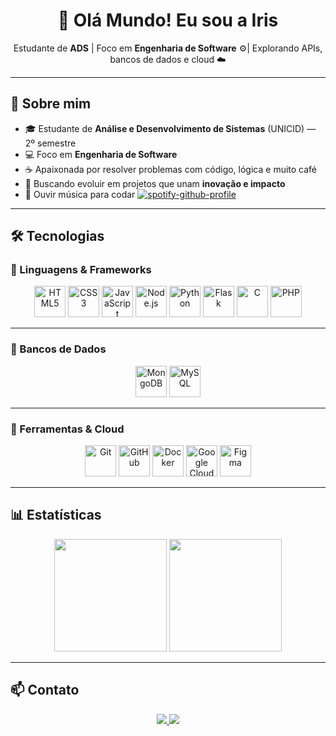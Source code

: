 <h1 align="center">👋 Olá Mundo! Eu sou a Iris</h1>

<p align="center">
  Estudante de <b>ADS</b> | Foco em <b>Engenharia de Software</b> ⚙️| Explorando APIs, bancos de dados e cloud ☁️
</p>

---

## 🧠 Sobre mim
- 🎓 Estudante de **Análise e Desenvolvimento de Sistemas** (UNICID) — 2º semestre  
- 💻 Foco em **Engenharia de Software**  
- ☕ Apaixonada por resolver problemas com código, lógica e muito café  
- 🚀 Buscando evoluir em projetos que unam **inovação e impacto**  
- 🎵 Ouvir música para codar [![spotify-github-profile](https://spotify-github-profile.kittinanx.com/api/view?uid=225aocm5uin6oztatlyqmvtuq&cover_image=true&theme=novatorem&show_offline=false&background_color=121212&interchange=true&bar_color=53b14f&bar_color_cover=false)](https://spotify-github-profile.kittinanx.com/api/view?uid=225aocm5uin6oztatlyqmvtuq&redirect=true)
---


## 🛠️ Tecnologias

### 🔹 Linguagens & Frameworks
<div align="center">
  <img src="https://cdn.jsdelivr.net/gh/devicons/devicon/icons/html5/html5-original.svg" width="50" title="HTML5"/>
  <img src="https://cdn.jsdelivr.net/gh/devicons/devicon/icons/css3/css3-original.svg" width="50" title="CSS3"/>
  <img src="https://cdn.jsdelivr.net/gh/devicons/devicon/icons/javascript/javascript-original.svg" width="50" title="JavaScript"/>
  <img src="https://cdn.jsdelivr.net/gh/devicons/devicon/icons/nodejs/nodejs-original.svg" width="50" title="Node.js"/>
  <img src="https://cdn.jsdelivr.net/gh/devicons/devicon/icons/python/python-original.svg" width="50" title="Python"/>
  <img src="https://cdn.jsdelivr.net/gh/devicons/devicon/icons/flask/flask-original.svg" width="50" title="Flask"/>
  <img src="https://cdn.jsdelivr.net/gh/devicons/devicon/icons/c/c-original.svg" width="50" title="C"/>
  <img src="https://cdn.jsdelivr.net/gh/devicons/devicon/icons/php/php-original.svg" width="50" title="PHP"/>
</div>

---

### 🔹 Bancos de Dados
<div align="center">
  <img src="https://cdn.jsdelivr.net/gh/devicons/devicon/icons/mongodb/mongodb-original.svg" width="50" title="MongoDB"/>
  <img src="https://cdn.jsdelivr.net/gh/devicons/devicon/icons/mysql/mysql-original.svg" width="50" title="MySQL"/>
</div>

---

### 🔹 Ferramentas & Cloud
<div align="center">
  <img src="https://cdn.jsdelivr.net/gh/devicons/devicon/icons/git/git-original.svg" width="50" title="Git"/>
  <img src="https://cdn.jsdelivr.net/gh/devicons/devicon/icons/github/github-original.svg" width="50" title="GitHub"/>
  <img src="https://cdn.jsdelivr.net/gh/devicons/devicon/icons/docker/docker-original.svg" width="50" title="Docker"/>
  <img src="https://cdn.jsdelivr.net/gh/devicons/devicon/icons/googlecloud/googlecloud-original.svg" width="50" title="Google Cloud Platform"/>
  <img src="https://cdn.jsdelivr.net/gh/devicons/devicon/icons/figma/figma-original.svg" width="50" title="Figma"/>
</div>

---

## 📊 Estatísticas
<div align="center">
  <img height="180" src="https://github-readme-stats.vercel.app/api?username=IrisPfister&show_icons=true&theme=tokyonight&include_all_commits=true&locale=pt-br"/>
  <img height="180" src="https://github-readme-stats.vercel.app/api/top-langs/?username=IrisPfister&theme=tokyonight&layout=compact&custom_title=Tecnologias&langs_count=9"/>
</div>

---

## 📫 Contato
<p align="center">
  <a href="mailto:irispfister.code@gmail.com">
    <img src="https://img.shields.io/badge/-irispfister.code@gmail.com-D14836?style=for-the-badge&logo=gmail&logoColor=white"/>
  </a>
  <a href="https://www.linkedin.com/in/iris-p-40982b260/">
    <img src="https://img.shields.io/badge/-LinkedIn-0077B5?style=for-the-badge&logo=linkedin&logoColor=white"/>
  </a>
</p>

